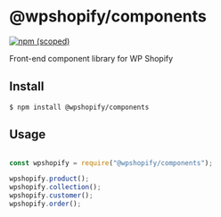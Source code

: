 # @wpshopify/components

[![npm (scoped)](https://img.shields.io/npm/v/wpshopify/components.svg?style=flat)](https://www.npmjs.com/package/@wpshopify/components)

Front-end component library for WP Shopify

## Install

```
$ npm install @wpshopify/components
```

## Usage

```js

const wpshopify = require("@wpshopify/components");

wpshopify.product();
wpshopify.collection();
wpshopify.customer();
wpshopify.order();

```
